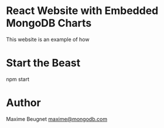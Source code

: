 # React Website with Embedded MongoDB Charts

This website is an example of how 

# Start the Beast

npm start

# Author

Maxime Beugnet <maxime@mongodb.com>
